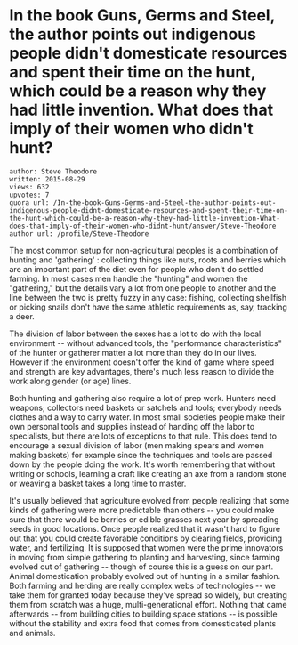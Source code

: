 # In the book Guns, Germs and Steel, the author points out indigenous people didn't domesticate resources and spent their time on the hunt, which could be a reason why they had little invention. What does that imply of their women who didn't hunt?

	author: Steve Theodore
	written: 2015-08-29
	views: 632
	upvotes: 7
	quora url: /In-the-book-Guns-Germs-and-Steel-the-author-points-out-indigenous-people-didnt-domesticate-resources-and-spent-their-time-on-the-hunt-which-could-be-a-reason-why-they-had-little-invention-What-does-that-imply-of-their-women-who-didnt-hunt/answer/Steve-Theodore
	author url: /profile/Steve-Theodore


The most common setup for non-agricultural peoples is a combination of hunting and 'gathering' : collecting things like nuts, roots and berries which are an important part of the diet even for people who don't do settled farming. In most cases men handle the "hunting" and women the "gathering," but the details vary a lot from one people to another and the line between the two is pretty fuzzy in any case: fishing, collecting shellfish or picking snails don't have the same athletic requirements as, say, tracking a deer.

 The division of labor between the sexes has a lot to do with the local environment -- without advanced tools, the "performance characteristics" of the hunter or gatherer matter a lot more than they do in our lives. However if the environment doesn't offer the kind of game where speed and strength are key advantages, there's much less reason to divide the work along gender (or age) lines.

Both hunting and gathering also require a lot of prep work. Hunters need weapons; collectors need baskets or satchels and tools; everybody needs clothes and a way to carry water. In most small societies people make their own personal tools and supplies instead of handing off the labor to specialists, but there are lots of exceptions to that rule. This does tend to encourage a sexual division of labor (men making spears and women making baskets) for example since the techniques and tools are passed down by the people doing the work. It's worth remembering that without writing or schools, learning a craft like creating an axe from a random stone or weaving a basket takes a long time to master. 

 It's usually believed that agriculture evolved from people realizing that some kinds of gathering were more predictable than others -- you could make sure that there would be berries or edible grasses next year by spreading seeds in good locations. Once people realized that it wasn't hard to figure out that you could create favorable conditions by clearing fields, providing water, and fertilizing. It is supposed that women were the prime innovators in moving from simple gathering to planting and harvesting, since farming evolved out of gathering -- though of course this is a guess on our part. Animal domestication probably evolved out of hunting in a similar fashion. 
Both farming and herding are really complex webs of technologies -- we take them for granted today because they've spread so widely, but creating them from scratch was a huge, multi-generational effort. Nothing that came afterwards -- from building cities to building space stations -- is possible without the stability and extra food that comes from domesticated plants and animals.

